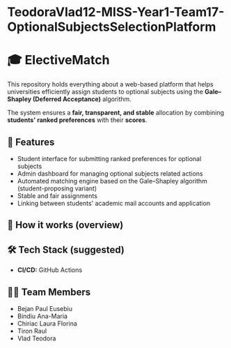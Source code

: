 # TeodoraVlad12-MISS-Year1-Team17-OptionalSubjectsSelectionPlatform

# 🎓 ElectiveMatch

This repository holds everything about a web-based platform that helps universities efficiently assign students to optional subjects using the **Gale–Shapley (Deferred Acceptance)** algorithm.

The system ensures a **fair, transparent, and stable** allocation by combining **students' ranked preferences** with their **scores**.

## 🚀 Features
- Student interface for submitting ranked preferences for optional subjects  
- Admin dashboard for managing optional subjects related actions  
- Automated matching engine based on the Gale–Shapley algorithm (student-proposing variant)  
- Stable and fair assignments   
- Linking between students' academic mail accounts and application  

## 🧩 How it works (overview)

## 🛠️ Tech Stack (suggested)
  
- **CI/CD:** GitHub Actions

## 🧑‍💻 Team Members
- Bejan Paul Eusebiu
- Bindiu Ana-Maria
- Chiriac Laura Florina
- Tiron Raul
- Vlad Teodora


